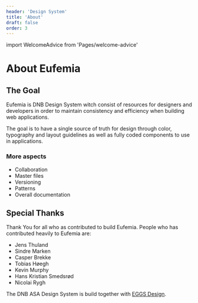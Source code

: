 ```yaml
---
header: 'Design System'
title: 'About'
draft: false
order: 3
---
```


import WelcomeAdvice from 'Pages/welcome-advice'

# About Eufemia

<WelcomeAdvice />

## The Goal

Eufemia is DNB Design System witch consist of resources for designers and developers in order to maintain consistency and efficiency when building web applications.

The goal is to have a single source of truth for design through color, typography and layout guidelines as well as fully coded components to use in applications.

### More aspects

- Collaboration
- Master files
- Versioning
- Patterns
- Overall documentation

## Special Thanks

Thank You for all who as contributed to build Eufemia. People who has contributed heavily to Eufemia are:

- Jens Thuland
- Sindre Marken
- Casper Brekke
- Tobias Høegh
- Kevin Murphy
- Hans Kristian Smedsrød
- Nicolai Rygh

The DNB ASA Design System is build together with [EGGS Design](https://eggsdesign.com/).
